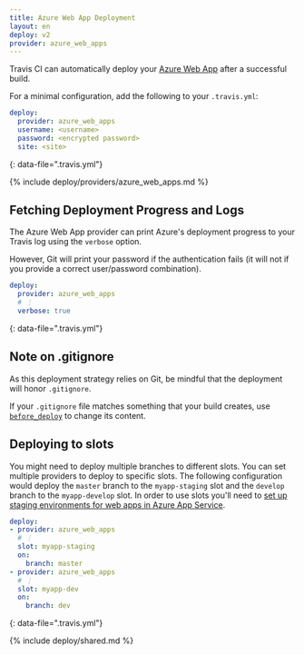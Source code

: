 ```yaml
---
title: Azure Web App Deployment
layout: en
deploy: v2
provider: azure_web_apps
---
```


Travis CI can automatically deploy your [Azure Web App](https://azure.microsoft.com/en-us/services/app-service/web/)
after a successful build.

For a minimal configuration, add the following to your `.travis.yml`:

```yaml
deploy:
  provider: azure_web_apps
  username: <username>
  password: <encrypted password>
  site: <site>
```
{: data-file=".travis.yml"}

{% include deploy/providers/azure_web_apps.md %}

## Fetching Deployment Progress and Logs

The Azure Web App provider can print Azure's deployment progress to your Travis
log using the `verbose` option.

However, Git will print your password if the authentication fails (it will not
if you provide a correct user/password combination).

```yaml
deploy:
  provider: azure_web_apps
  # ⋮
  verbose: true
```
{: data-file=".travis.yml"}

## Note on .gitignore

As this deployment strategy relies on Git, be mindful that the deployment will
honor `.gitignore`.

If your `.gitignore` file matches something that your build creates, use
[`before_deploy`](#running-commands-before-and-after-deploy) to change
its content.

## Deploying to slots

You might need to deploy multiple branches to different slots. You can set
multiple providers to deploy to specific slots. The following configuration
would deploy the `master` branch to the `myapp-staging` slot and the `develop`
branch to the `myapp-develop` slot. In order to use slots you'll need to [set
up staging environments for web apps in Azure App
Service](https://azure.microsoft.com/en-us/documentation/articles/web-sites-staged-publishing/).

```yaml
deploy:
- provider: azure_web_apps
  # ⋮
  slot: myapp-staging
  on:
    branch: master
- provider: azure_web_apps
  # ⋮
  slot: myapp-dev
  on:
    branch: dev
```
{: data-file=".travis.yml"}

{% include deploy/shared.md %}
